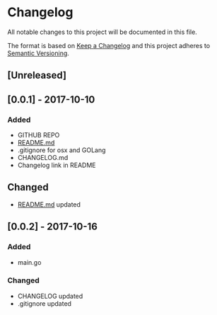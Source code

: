 # Changelog
All notable changes to this project will be documented in this file.

The format is based on [Keep a Changelog](http://keepachangelog.com/en/1.0.0/)
and this project adheres to [Semantic Versioning](http://semver.org/spec/v2.0.0.html).

## [Unreleased]

## [0.0.1] - 2017-10-10
### Added
- GITHUB REPO
- [README.md](./README.md)
- .gitignore for osx and GOLang
- CHANGELOG.md
- Changelog link in README
## Changed
- [README.md](./README.md) updated

## [0.0.2] - 2017-10-16
### Added
- main.go
### Changed
- CHANGELOG updated
- .gitignore updated
